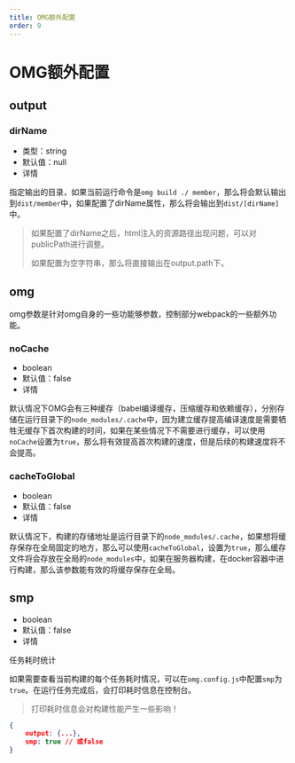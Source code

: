 ```yaml
---
title: OMG额外配置
order: 9
---
```

# OMG额外配置

## output

### dirName

- 类型：string
- 默认值：null
- 详情

指定输出的目录，如果当前运行命令是`omg build ./ member`，那么将会默认输出到`dist/member`中，如果配置了dirName属性，那么将会输出到`dist/[dirName]`中。
> 如果配置了dirName之后，html注入的资源路径出现问题，可以对publicPath进行调整。
> 
> 如果配置为空字符串，那么将直接输出在output.path下。

## omg

omg参数是针对omg自身的一些功能够参数，控制部分webpack的一些额外功能。

### noCache

- boolean
- 默认值：false
- 详情

默认情况下OMG会有三种缓存（babel编译缓存，压缩缓存和依赖缓存），分别存储在运行目录下的`node_modules/.cache`中，因为建立缓存提高编译速度是需要牺牲无缓存下首次构建的时间，如果在某些情况下不需要进行缓存，可以使用`noCache`设置为`true`，那么将有效提高首次构建的速度，但是后续的构建速度将不会提高。

### cacheToGlobal

- boolean
- 默认值：false
- 详情

默认情况下，构建的存储地址是运行目录下的`node_modules/.cache`，如果想将缓存保存在全局固定的地方，那么可以使用`cacheToGlobal`，设置为`true`，那么缓存文件将会存放在全局的`node_modules`中，如果在服务器构建，在docker容器中进行构建，那么该参数能有效的将缓存保存在全局。

## smp

- boolean
- 默认值：false
- 详情

任务耗时统计

如果需要查看当前构建的每个任务耗时情况，可以在`omg.config.js`中配置`smp`为`true`。在运行任务完成后，会打印耗时信息在控制台。
> 打印耗时信息会对构建性能产生一些影响！

```json
{
    output: {...},
    smp: true // 或false
}
```